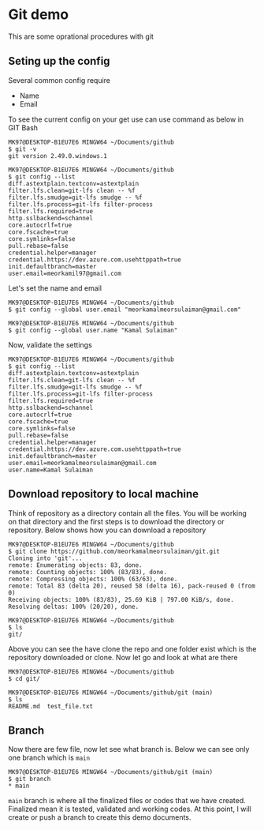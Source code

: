 # Git demo

This are some oprational procedures with git

## Seting up the config 

Several common config require
 - Name
 - Email

To see the current config on your get use can use command as below in GIT Bash

```
MK97@DESKTOP-B1EU7E6 MINGW64 ~/Documents/github
$ git -v
git version 2.49.0.windows.1

MK97@DESKTOP-B1EU7E6 MINGW64 ~/Documents/github
$ git config --list
diff.astextplain.textconv=astextplain
filter.lfs.clean=git-lfs clean -- %f
filter.lfs.smudge=git-lfs smudge -- %f
filter.lfs.process=git-lfs filter-process
filter.lfs.required=true
http.sslbackend=schannel
core.autocrlf=true
core.fscache=true
core.symlinks=false
pull.rebase=false
credential.helper=manager
credential.https://dev.azure.com.usehttppath=true
init.defaultbranch=master
user.email=meorkamil97@gmail.com
```

Let's set the name and email

```
MK97@DESKTOP-B1EU7E6 MINGW64 ~/Documents/github
$ git config --global user.email "meorkamalmeorsulaiman@gmail.com"

MK97@DESKTOP-B1EU7E6 MINGW64 ~/Documents/github
$ git config --global user.name "Kamal Sulaiman"
```

Now, validate the settings

```
MK97@DESKTOP-B1EU7E6 MINGW64 ~/Documents/github
$ git config --list
diff.astextplain.textconv=astextplain
filter.lfs.clean=git-lfs clean -- %f
filter.lfs.smudge=git-lfs smudge -- %f
filter.lfs.process=git-lfs filter-process
filter.lfs.required=true
http.sslbackend=schannel
core.autocrlf=true
core.fscache=true
core.symlinks=false
pull.rebase=false
credential.helper=manager
credential.https://dev.azure.com.usehttppath=true
init.defaultbranch=master
user.email=meorkamalmeorsulaiman@gmail.com
user.name=Kamal Sulaiman
```

## Download repository to local machine

Think of repository as a directory contain all the files. You will be working on that directory and the first steps is to download the directory or repository. Below shows how you can download a repository

```
MK97@DESKTOP-B1EU7E6 MINGW64 ~/Documents/github
$ git clone https://github.com/meorkamalmeorsulaiman/git.git
Cloning into 'git'...
remote: Enumerating objects: 83, done.
remote: Counting objects: 100% (83/83), done.
remote: Compressing objects: 100% (63/63), done.
remote: Total 83 (delta 20), reused 58 (delta 16), pack-reused 0 (from 0)
Receiving objects: 100% (83/83), 25.69 KiB | 797.00 KiB/s, done.
Resolving deltas: 100% (20/20), done.

MK97@DESKTOP-B1EU7E6 MINGW64 ~/Documents/github
$ ls
git/
```

Above you can see the have clone the repo and one folder exist which is the repository downloaded or clone. Now let go and look at what are there

```
MK97@DESKTOP-B1EU7E6 MINGW64 ~/Documents/github
$ cd git/

MK97@DESKTOP-B1EU7E6 MINGW64 ~/Documents/github/git (main)
$ ls
README.md  test_file.txt
```
## Branch

Now there are few file, now let see what branch is. Below we can see only one branch which is `main`

```
MK97@DESKTOP-B1EU7E6 MINGW64 ~/Documents/github/git (main)
$ git branch
* main
```
`main` branch is where all the finalized files or codes that we have created. Finalized mean it is tested, validated and working codes. At this point, I will create or push a branch to create this demo documents. 
